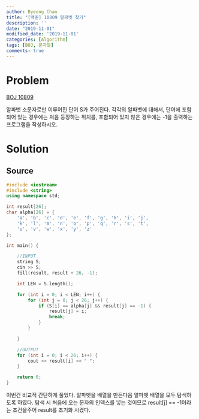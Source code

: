 ```yaml
---
author: Byeong Chan
title: "[백준] 10809 알파벳 찾기"
description: ''
date: "2019-11-01"
modified_date: '2019-11-01'
categories: [Algorithm]
tags: [BOJ, 문자열]
comments: true
---
```


# Problem

[BOJ 10809](https://www.acmicpc.net/problem/10809)

알파벳 소문자로만 이루어진 단어 S가 주어진다. 각각의 알파벳에 대해서, 단어에 포함되어 있는 경우에는 처음 등장하는 위치를, 포함되어 있지 않은 경우에는 -1을 출력하는 프로그램을 작성하시오.

# Solution

## Source

```cpp
#include <iostream>
#include <string>
using namespace std;

int result[26];
char alpha[26] = {
	'a', 'b', 'c', 'd', 'e', 'f', 'g', 'h', 'i', 'j',
	'k', 'l', 'm', 'n', 'o', 'p', 'q', 'r', 's', 't',
	'u', 'v', 'w', 'x', 'y', 'z'
};

int main() {

	//INPUT
	string S;
	cin >> S;
	fill(result, result + 26, -1);

	int LEN = S.length();

	for (int i = 0; i < LEN; i++) {
		for (int j = 0; j < 26; j++) {
			if (S[i] == alpha[j] && result[j] == -1) {
				result[j] = i;
				break;
			}
		}

	}

	//OUTPUT
	for (int i = 0; i < 26; i++) {
		cout << result[i] << " ";
	}

	return 0;
}
```

이번건 비교적 간단하게 풀었다. 알파벳을 배열을 만든다음 알파벳 배열을 모두 탐색하도록 하였다. 탐색 시 처음에 오는 문자의 인덱스를 넣는 것이므로 result[j] == -1이라는 조건을주어 result를 초기화 시켰다.
